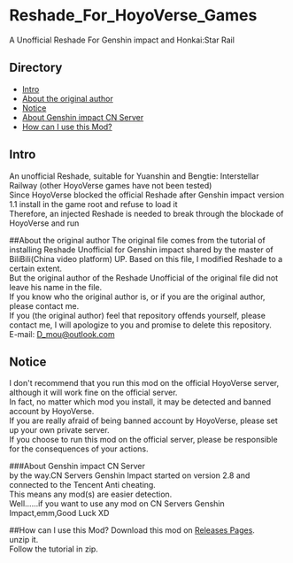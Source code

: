 # Reshade_For_HoyoVerse_Games
A Unofficial Reshade For Genshin impact and Honkai:Star Rail

## Directory
- [Intro](#Intro)  
- [About the original author](#)
- [Notice](#Notice)  
 - [About Genshin impact CN Server](#)
- [How can I use this Mod?](#)  



## Intro
An unofficial Reshade, suitable for Yuanshin and Bengtie: Interstellar Railway (other HoyoVerse games have not been tested)  
Since HoyoVerse blocked the official Reshade after Genshin impact version 1.1 install in the game root and refuse to load it  
Therefore, an injected Reshade is needed to break through the blockade of HoyoVerse and run  

##About the original author
The original file comes from the tutorial of installing Reshade Unofficial for Genshin impact shared by the master of BiliBili(China video platform) UP. Based on this file, I modified Reshade to a certain extent.  
But the original author of the Reshade Unofficial of the original file did not leave his name in the file.  
If you know who the original author is, or if you are the original author, please contact me.  
If you (the original author) feel that repository offends yourself, please contact me, I will apologize to you and promise to delete this repository.  
E-mail: D_mou@outlook.com

## Notice
I don't recommend that you run this mod on the official HoyoVerse server, although it will work fine on the official server.   
In fact, no matter which mod you install, it may be detected and banned account by HoyoVerse.   
If you are really afraid of being banned account by HoyoVerse, please set up your own private server.  
If you choose to run this mod on the official server, please be responsible for the consequences of your actions.  

###About Genshin impact CN Server  
by the way.CN Servers Genshin Impact started on version 2.8 and connected to the Tencent Anti cheating.   
This means any mod(s) are easier detection.   
Well......if you want to use any mod on CN Servers Genshin Impact,emm,Good Luck XD  

##How can I use this Mod?
Download this mod on [Releases Pages](https://github.com/DuolaD/Reshade_For_HoyoVerse_Games/releases/tag/Publish).  
unzip it.  
Follow the tutorial in zip.
